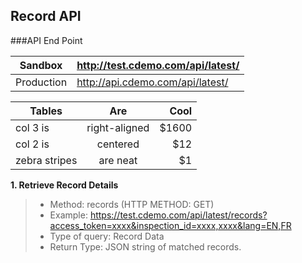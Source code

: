## Record API

###API End Point

| Sandbox    | http://test.cdemo.com/api/latest/ |
|------------|:-----------------------------------|
| Production | http://api.cdemo.com/api/latest/  | 


| Tables        | Are           | Cool  |
| ------------- |:-------------:| -----:|
| col 3 is      | right-aligned | $1600 |
| col 2 is      | centered      |   $12 |
| zebra stripes | are neat      |    $1 |

**1. Retrieve Record Details**

>* Method: records (HTTP METHOD: GET)
>* Example: 
 https://test.cdemo.com/api/latest/records?access_token=xxxx&inspection_id=xxxx,xxxx&lang=EN,FR
>* Type of query: Record Data
>* Return Type: JSON string of matched records.

